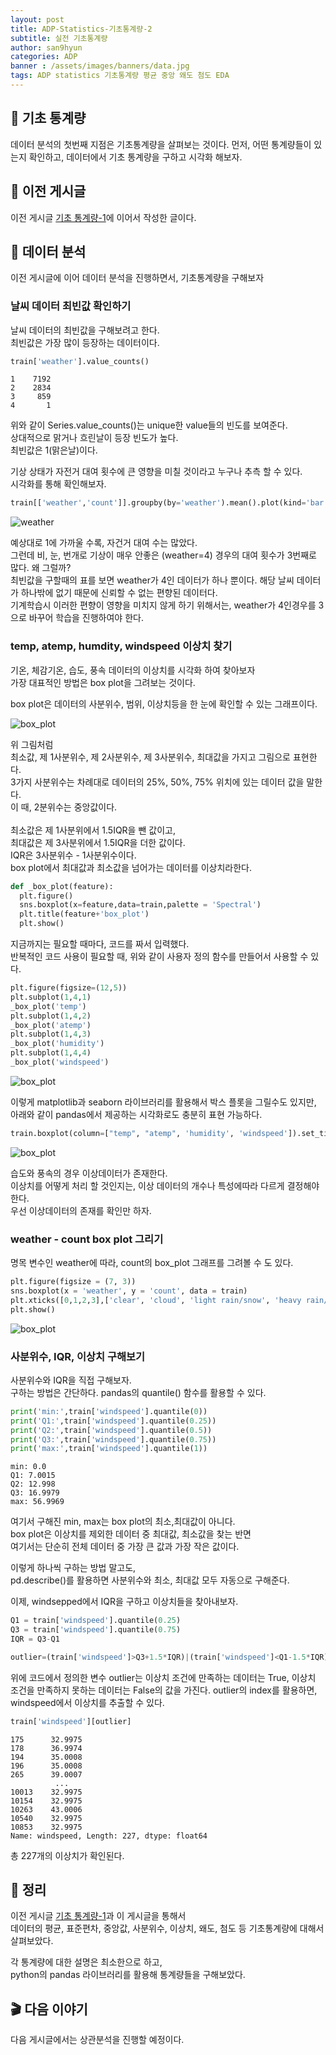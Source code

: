 ```yaml
---
layout: post
title: ADP-Statistics-기초통계량-2
subtitle: 실전 기초통계량
author: san9hyun
categories: ADP
banner : /assets/images/banners/data.jpg
tags: ADP statistics 기초통계량 평균 중앙 왜도 첨도 EDA
---
```


## 🔑 기초 통계량

데이터 분석의 첫번째 지점은 기초통계량을 살펴보는 것이다.
먼저, 어떤 통계량들이 있는지 확인하고, 데이터에서 기초 통계량을 구하고 시각화 해보자.

## 🚪 이전 게시글

이전 게시글 [기초 통계량-1](https://predictorssh.github.io/adp/2022/03/11/ADP-statistics-0.html)에 이어서 작성한 글이다.


## 🐌 데이터 분석
이전 게시글에 이어 데이터 분석을 진행하면서, 기초통계량을 구해보자

### 날씨 데이터 최빈값 확인하기
날씨 데이터의 최빈값을 구해보려고 한다.<br>
최빈값은 가장 많이 등장하는 데이터이다.

```python
train['weather'].value_counts()
```

```text
1    7192
2    2834
3     859
4       1
```

위와 같이 Series.value_counts()는 unique한 value들의 빈도를 보여준다. <br>
상대적으로 맑거나 흐린날이 등장 빈도가 높다.<br>
최빈값은 1(맑은날)이다.

기상 상태가 자전거 대여 횟수에 큰 영향을 미칠 것이라고 누구나 추측 할 수 있다.<br> 
시각화를 통해 확인해보자.

```python
train[['weather','count']].groupby(by='weather').mean().plot(kind='bar')
```
![weather](/assets/images/contents/ADP_statistics/weather_count.PNG)


예상대로 1에 가까울 수록, 자건거 대여 수는 많았다.<br>
그런데 비, 눈, 번개로 기상이 매우 안좋은 (weather=4) 경우의 대여 횟수가 3번째로 많다. 왜 그럴까? <br> 
최빈값을 구할때의 표를 보면 weather가 4인 데이터가 하나 뿐이다. 해당 날씨 데이터가 하나밖에 없기 때문에 신뢰할 수 없는 편향된 데이터다. <br>
기계학습시 이러한 편향이 영향을 미치지 않게 하기 위해서는, weather가 4인경우를 3으로 바꾸어 학습을 진행하여야 한다.


### temp, atemp, humdity, windspeed 이상치 찾기
기온, 체감기온, 습도, 풍속 데이터의 이상치를 시각화 하여 찾아보자 <br>
가장 대표적인 방법은 box plot을 그려보는 것이다. <br>

box plot은 데이터의 사분위수, 범위, 이상치등을 한 눈에 확인할 수 있는 그래프이다.

![box_plot](/assets/images/contents/ADP_statistics/box_plot_0.PNG)

위 그림처럼<br>
최소값, 제 1사분위수, 제 2사분위수, 제 3사분위수, 최대값을 가지고 그림으로 표현한다.<br>
3가지 사분위수는 차례대로 데이터의 25%, 50%, 75% 위치에 있는 데이터 값을 말한다.<br>
이 때, 2분위수는 중앙값이다.<br>
<br>
최소값은 제 1사분위에서 1.5IQR을 뺀 값이고,<br>
최대값은 제 3사분위에서 1.5IQR을 더한 값이다.<br>
IQR은 3사분위수 - 1사분위수이다.
<br>
box plot에서 최대값과 최소값을 넘어가는 데이터를 이상치라한다.


```python
def _box_plot(feature):
  plt.figure()
  sns.boxplot(x=feature,data=train,palette = 'Spectral')
  plt.title(feature+'box_plot')
  plt.show()
```

지금까지는 필요할 때마다, 코드를 짜서 입력했다.<br>
반복적인 코드 사용이 필요할 때, 위와 같이 사용자 정의 함수를 만들어서 사용할 수 있다.

```python
plt.figure(figsize=(12,5))
plt.subplot(1,4,1)
_box_plot('temp')
plt.subplot(1,4,2)
_box_plot('atemp')
plt.subplot(1,4,3)
_box_plot('humidity')
plt.subplot(1,4,4)
_box_plot('windspeed')
```

![box_plot](/assets/images/contents/ADP_statistics/box_plot.PNG)

이렇게 matplotlib과 seaborn 라이브러리를 활용해서 박스 플롯을 그릴수도 있지만,<br>
아래와 같이 pandas에서 제공하는 시각화로도 충분히 표현 가능하다.<br>

```python
train.boxplot(column=["temp", "atemp", 'humidity', 'windspeed']).set_title('Boxplots of Temp, Atemp Humidity, and Windspeed') 
```

![box_plot](/assets/images/contents/ADP_statistics/pd_box_plot.PNG)

습도와 풍속의 경우 이상데이터가 존재한다. <br>
이상치를 어떻게 처리 할 것인지는, 이상 데이터의 개수나 특성에따라 다르게 결정해야한다.<br>
우선 이상데이터의 존재를 확인만 하자.

### weather - count box plot 그리기
명목 변수인 weather에 따라, count의 box_plot 그래프를 그려볼 수 도 있다.

```python
plt.figure(figsize = (7, 3))
sns.boxplot(x = 'weather', y = 'count', data = train)
plt.xticks([0,1,2,3],['clear', 'cloud', 'light rain/snow', 'heavy rain/snow'])
plt.show()
```

![box_plot](/assets/images/contents/ADP_statistics/weather_box_plot.PNG)

### 사분위수, IQR, 이상치 구해보기

사분위수와 IQR을 직접 구해보자.<br>
구하는 방법은 간단하다. pandas의 quantile() 함수를 활용할 수 있다.

```python
print('min:',train['windspeed'].quantile(0))
print('Q1:',train['windspeed'].quantile(0.25))
print('Q2:',train['windspeed'].quantile(0.5))
print('Q3:',train['windspeed'].quantile(0.75))
print('max:',train['windspeed'].quantile(1))
```

```text
min: 0.0
Q1: 7.0015
Q2: 12.998
Q3: 16.9979
max: 56.9969
```
여기서 구해진 min, max는 box plot의 최소,최대값이 아니다.<br>
box plot은 이상치를 제외한 데이터 중 최대값, 최소값을 찾는 반면<br>
여기서는 단순히 전체 데이터 중 가장 큰 값과 가장 작은 값이다.

이렇게 하나씩 구하는 방법 말고도,<br>
pd.describe()를 활용하면 사분위수와 최소, 최대값 모두 자동으로 구해준다.<br>

이제, windsepped에서 IQR을 구하고 이상치들을 찾아내보자.

```python
Q1 = train['windspeed'].quantile(0.25)
Q3 = train['windspeed'].quantile(0.75)
IQR = Q3-Q1

outlier=(train['windspeed']>Q3+1.5*IQR)|(train['windspeed']<Q1-1.5*IQR)
```
위에 코드에서 정의한 변수 outlier는 이상치 조건에 만족하는 데이터는 True, 이상치 조건을 만족하지 못하는 데이터는 False의 값을 가진다.
outlier의 index를 활용하면, windspeed에서 이상치를 추출할 수 있다.

```python
train['windspeed'][outlier]
```
```text
175      32.9975
178      36.9974
194      35.0008
196      35.0008
265      39.0007
          ...   
10013    32.9975
10154    32.9975
10263    43.0006
10540    32.9975
10853    32.9975
Name: windspeed, Length: 227, dtype: float64
```
총 227개의 이상치가 확인된다.<br>


## 📌 정리

이전 게시글 [기초 통계량-1](https://predictorssh.github.io/adp/2022/03/11/ADP-statistics-0.html)과 이 게시글을 통해서<br>
데이터의 평균, 표준편차, 중앙값, 사분위수, 이상치, 왜도, 첨도 등 기초통계량에 대해서 살펴보았다.<br>

각 통계량에 대한 설명은 최소한으로 하고,<br>
python의 pandas 라이브러리를 활용해 통계량들을 구해보았다.<br>

## 🎬 다음 이야기

다음 게시글에서는 상관분석을 진행할 예정이다.

